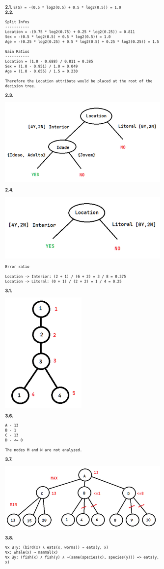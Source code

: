 
**2.1.** `E(S) = -(0.5 * log2(0.5) + 0.5 * log2(0.5)) = 1.0`  
**2.2.**
```
Split Infos
-----------
Location = -(0.75 * log2(0.75) + 0.25 * log2(0.25)) = 0.811
Sex = -(0.5 * log2(0.5) + 0.5 * log2(0.5)) = 1.0
Age = -(0.25 * log2(0.25) + 0.5 * log2(0.5) + 0.25 * log2(0.25)) = 1.5

Gain Ratios
-----------
Location = (1.0 - 0.688) / 0.811 = 0.385
Sex = (1.0 - 0.951) / 1.0 = 0.049
Age = (1.0 - 0.655) / 1.5 = 0.230

Therefore the Location attribute would be placed at the root of the decision tree.
```
**2.3.** 

![](2019R_2.3.png)

**2.4.**

![](2019R_2.4.png)

```
Error ratio

Location -> Interior: (2 + 1) / (6 + 2) = 3 / 8 = 0.375
Location -> Litoral: (0 + 1) / (2 + 2) = 1 / 4 = 0.25
```

**3.1.** 

![](2019R_3.1.png)

**3.6.**
```
A - 13
B - 1
C - 13
D - <= 8

The nodes M and N are not analyzed.
```

**3.7.**

![](2019R_3.7.png)

**3.8.**
```
∀x ∃!y: (bird(x) ∧ eats(x, worms)) ⇒ eats(y, x)
∀x: whale(x) ⇒ mammal(x)
∀x ∃y: (fish(x) ∧ fish(y) ∧ ~(same(species(x), species(y))) => eats(y, x)
```